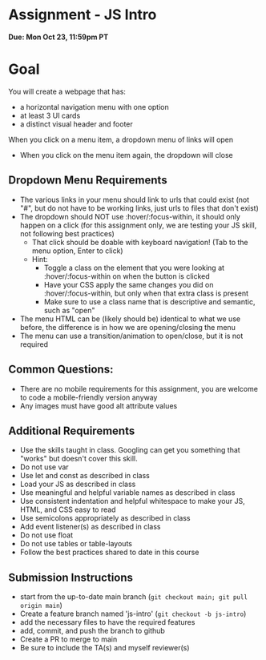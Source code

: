 # Assignment - JS Intro

**Due: Mon Oct 23, 11:59pm PT** 

# Goal

You will create a webpage that has:
- a horizontal navigation menu with one option
- at least 3 UI cards 
- a distinct visual header and footer

When you click on a menu item, a dropdown menu of links will open
- When you click on the menu item again, the dropdown will close

## Dropdown Menu Requirements

- The various links in your menu should link to urls that could exist (not "#", but do not have to be working links, just urls to files that don't exist)
- The dropdown should NOT use :hover/:focus-within, it should only happen on a click (for this assignment only, we are testing your JS skill, not following best practices)
  - That click should be doable with keyboard navigation! (Tab to the menu option, Enter to click)
  - Hint: 
    - Toggle a class on the element that you were looking at :hover/:focus-within on when the button is clicked
    - Have your CSS apply the same changes you did on :hover/:focus-within, but only when that extra class is present
    - Make sure to use a class name that is descriptive and semantic, such as "open"
- The menu HTML can be (likely should be) identical to what we use before, the difference is in how we are opening/closing the menu
- The menu can use a transition/animation to open/close, but it is not required

## Common Questions:
- There are no mobile requirements for this assignment, you are welcome to code a mobile-friendly version anyway
- Any images must have good alt attribute values

## Additional Requirements
- Use the skills taught in class.  Googling can get you something that "works" but doesn't cover this skill.
- Do not use var
- Use let and const as described in class
- Load your JS as described in class
- Use meaningful and helpful variable names as described in class
- Use consistent indentation and helpful whitespace to make your JS, HTML, and CSS easy to read
- Use semicolons appropriately as described in class
- Add event listener(s) as described in class
- Do not use float
- Do not use tables or table-layouts
- Follow the best practices shared to date in this course

## Submission Instructions

* start from the up-to-date main branch (`git checkout main; git pull origin main`)
* Create a feature branch named 'js-intro' (`git checkout -b js-intro`)
* add the necessary files to have the required features
* add, commit, and push the branch to github
* Create a PR to merge to main
* Be sure to include the TA(s) and myself reviewer(s)

